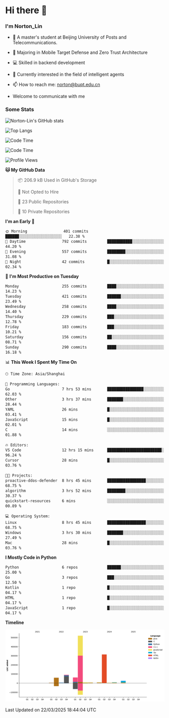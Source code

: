 
# Hi there 👋

### I'm Norton_Lin
- 🏫 A master's student at Beijing University of Posts and Telecommunications.
- 🌱 Majoring in Mobile Target Defense and Zero Trust Architecture
- 💻 Skilled in backend development
- 🤖 Currently interested in the field of intelligent agents
- 📫 How to reach me: [norton@bupt.edu.cn](mailto:norton@bupt.edu.cn)

- Welcome to communicate with me

### Some Stats
![Norton-Lin's GitHub stats](https://github-readme-stats.vercel.app/api?username=Norton-Lin&count_private=true&show_icons=true&theme=radical)

![Top Langs](https://github-readme-stats.vercel.app/api/top-langs/?username=Norton-Lin&langs_count=10&layout=compact)

![Code Time](https://github-readme-stats.vercel.app/api/wakatime?username=Norton_Lin)

<!--START_SECTION:waka-->
![Code Time](http://img.shields.io/badge/Code%20Time-931%20hrs%208%20mins-blue)

![Profile Views](http://img.shields.io/badge/Profile%20Views-8-blue)

**🐱 My GitHub Data** 

> 📦 206.9 kB Used in GitHub's Storage 
 > 
> 🚫 Not Opted to Hire
 > 
> 📜 23 Public Repositories 
 > 
> 🔑 10 Private Repositories 
 > 
**I'm an Early 🐤** 

```text
🌞 Morning                401 commits         ██████░░░░░░░░░░░░░░░░░░░   22.38 % 
🌆 Daytime                792 commits         ███████████░░░░░░░░░░░░░░   44.20 % 
🌃 Evening                557 commits         ████████░░░░░░░░░░░░░░░░░   31.08 % 
🌙 Night                  42 commits          █░░░░░░░░░░░░░░░░░░░░░░░░   02.34 % 
```
📅 **I'm Most Productive on Tuesday** 

```text
Monday                   255 commits         ████░░░░░░░░░░░░░░░░░░░░░   14.23 % 
Tuesday                  421 commits         ██████░░░░░░░░░░░░░░░░░░░   23.49 % 
Wednesday                258 commits         ████░░░░░░░░░░░░░░░░░░░░░   14.40 % 
Thursday                 229 commits         ███░░░░░░░░░░░░░░░░░░░░░░   12.78 % 
Friday                   183 commits         ███░░░░░░░░░░░░░░░░░░░░░░   10.21 % 
Saturday                 156 commits         ██░░░░░░░░░░░░░░░░░░░░░░░   08.71 % 
Sunday                   290 commits         ████░░░░░░░░░░░░░░░░░░░░░   16.18 % 
```


📊 **This Week I Spent My Time On** 

```text
🕑︎ Time Zone: Asia/Shanghai

💬 Programming Languages: 
Go                       7 hrs 53 mins       ████████████████░░░░░░░░░   62.03 % 
Other                    3 hrs 37 mins       ███████░░░░░░░░░░░░░░░░░░   28.44 % 
YAML                     26 mins             █░░░░░░░░░░░░░░░░░░░░░░░░   03.41 % 
JavaScript               15 mins             █░░░░░░░░░░░░░░░░░░░░░░░░   02.01 % 
C                        14 mins             ░░░░░░░░░░░░░░░░░░░░░░░░░   01.88 % 

🔥 Editors: 
VS Code                  12 hrs 15 mins      ████████████████████████░   96.24 % 
Cursor                   28 mins             █░░░░░░░░░░░░░░░░░░░░░░░░   03.76 % 

🐱‍💻 Projects: 
proactive-ddos-defender  8 hrs 45 mins       █████████████████░░░░░░░░   68.75 % 
algorithm                3 hrs 52 mins       ████████░░░░░░░░░░░░░░░░░   30.37 % 
quickstart-resources     6 mins              ░░░░░░░░░░░░░░░░░░░░░░░░░   00.89 % 

💻 Operating System: 
Linux                    8 hrs 45 mins       █████████████████░░░░░░░░   68.75 % 
Windows                  3 hrs 30 mins       ███████░░░░░░░░░░░░░░░░░░   27.49 % 
Mac                      28 mins             █░░░░░░░░░░░░░░░░░░░░░░░░   03.76 % 
```

**I Mostly Code in Python** 

```text
Python                   6 repos             ██████░░░░░░░░░░░░░░░░░░░   25.00 % 
Go                       3 repos             ███░░░░░░░░░░░░░░░░░░░░░░   12.50 % 
Kotlin                   1 repo              █░░░░░░░░░░░░░░░░░░░░░░░░   04.17 % 
HTML                     1 repo              █░░░░░░░░░░░░░░░░░░░░░░░░   04.17 % 
JavaScript               1 repo              █░░░░░░░░░░░░░░░░░░░░░░░░   04.17 % 
```



**Timeline**

![Lines of Code chart](https://raw.githubusercontent.com/Norton-Lin/Norton-Lin/main/assets/bar_graph.png)


 Last Updated on 22/03/2025 18:44:04 UTC
<!--END_SECTION:waka-->
